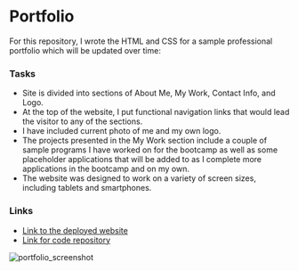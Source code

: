 # Portfolio

For this repository, I wrote the HTML and CSS for a sample professional portfolio which will be updated over time:

### Tasks


* Site is divided into sections of About Me, My Work, Contact Info, and Logo.
* At the top of the website, I put functional navigation links that would lead the visitor to any of the sections.
* I have included current photo of me and my own logo.
* The projects presented in the My Work section include a couple of sample programs I have worked on for the bootcamp as well as some placeholder applications that will be added to as I complete more applications in the bootcamp and on my own.
* The website was designed to work on a variety of screen sizes, including tablets and smartphones.


### Links

* <a href="https://tanyaleepr.github.io/portfolio/"> Link to the deployed website </a>
* <a href="https://github.com/tanyaleepr/portfolio"> Link for code repository </a>

![portfolio_screenshot](https://user-images.githubusercontent.com/92898110/147519538-2109cb68-af61-4d49-9a44-fff2f3d7d17b.png)
